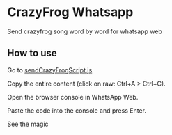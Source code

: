# CrazyFrog Whatsapp

Send crazyfrog song word by word for whatsapp web

## How to use

 Go to [sendCrazyFrogScript.js](https://github.com/AndreBordignon/SendWhatsappCrazyFrog/blob/main/sendCrazyFrogScript.js)

Copy the entire content (click on raw: Ctrl+A > Ctrl+C).

Open the browser console in WhatsApp Web.

Paste the code into the console and press Enter.

See the magic